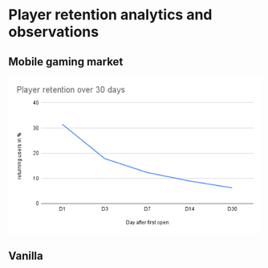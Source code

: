 # Player retention analytics and observations

## Mobile gaming market
![alt text](https://github.com/NickVanGerwen/GamificationForPlayerRetention/blob/Readme/player%20retention%20charts/Player%20retention%20over%2030%20days.png)


## Vanilla
